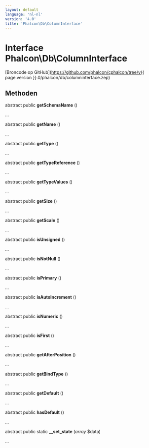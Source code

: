 ```yaml
---
layout: default
language: 'nl-nl'
version: '4.0'
title: 'Phalcon\Db\ColumnInterface'
---
```


# Interface **Phalcon\Db\ColumnInterface**

[Broncode op GitHub](https://github.com/phalcon/cphalcon/tree/v{{ page.version }}.0/phalcon/db/columninterface.zep)

## Methoden

abstract public **getSchemaName** ()

...

abstract public **getName** ()

...

abstract public **getType** ()

...

abstract public **getTypeReference** ()

...

abstract public **getTypeValues** ()

...

abstract public **getSize** ()

...

abstract public **getScale** ()

...

abstract public **isUnsigned** ()

...

abstract public **isNotNull** ()

...

abstract public **isPrimary** ()

...

abstract public **isAutoIncrement** ()

...

abstract public **isNumeric** ()

...

abstract public **isFirst** ()

...

abstract public **getAfterPosition** ()

...

abstract public **getBindType** ()

...

abstract public **getDefault** ()

...

abstract public **hasDefault** ()

...

abstract public static **__set_state** (*array* $data)

...